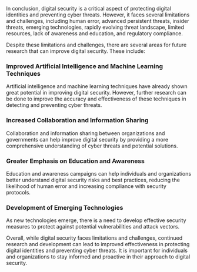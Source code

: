 

In conclusion, digital security is a critical aspect of protecting digital identities and preventing cyber threats. However, it faces several limitations and challenges, including human error, advanced persistent threats, insider threats, emerging technologies, rapidly evolving threat landscape, limited resources, lack of awareness and education, and regulatory compliance.

Despite these limitations and challenges, there are several areas for future research that can improve digital security. These include:

### Improved Artificial Intelligence and Machine Learning Techniques

Artificial intelligence and machine learning techniques have already shown great potential in improving digital security. However, further research can be done to improve the accuracy and effectiveness of these techniques in detecting and preventing cyber threats.

### Increased Collaboration and Information Sharing

Collaboration and information sharing between organizations and governments can help improve digital security by providing a more comprehensive understanding of cyber threats and potential solutions.

### Greater Emphasis on Education and Awareness

Education and awareness campaigns can help individuals and organizations better understand digital security risks and best practices, reducing the likelihood of human error and increasing compliance with security protocols.

### Development of Emerging Technologies

As new technologies emerge, there is a need to develop effective security measures to protect against potential vulnerabilities and attack vectors.

Overall, while digital security faces limitations and challenges, continued research and development can lead to improved effectiveness in protecting digital identities and preventing cyber threats. It is important for individuals and organizations to stay informed and proactive in their approach to digital security.

